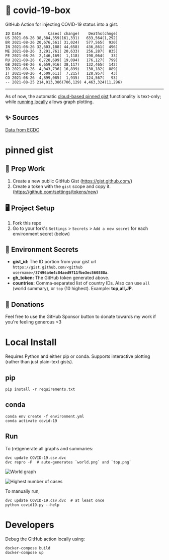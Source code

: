 # 🏥 covid-19-box

GitHub Action for injecting COVID-19 status into a gist.

```
ID Date            Cases( change)    Deaths(chnge)
US 2021-08-26 38,384,359(161,331)   633,564(1,292)
BR 2021-08-26 20,676,561( 31,024)   577,565(  920)
IN 2021-08-26 32,603,188( 44,658)   436,861(  496)
ME 2021-08-26  3,291,761( 20,633)   256,287(  835)
PE 2021-08-26  2,146,169(  1,118)   198,064(   33)
RU 2021-08-26  6,728,699( 19,094)   176,127(  799)
GB 2021-08-26  6,659,916( 38,117)   132,465(  142)
ID 2021-08-26  4,043,736( 16,899)   130,182(  889)
IT 2021-08-26  4,509,611(  7,215)   128,957(   43)
CO 2021-08-26  4,899,085(  1,935)   124,567(   93)
-- 2021-08-25 214,013,386(706,129) 4,463,324(11,296)
```

---

As of now, the automatic [cloud-based pinned gist](#pinned-gist) functionality is text-only;
while [running locally](#local-install) allows graph plotting.

## ✨ Sources

[Data from ECDC](https://www.ecdc.europa.eu/en/publications-data/download-todays-data-geographic-distribution-covid-19-cases-worldwide)

# pinned gist

## 🎒 Prep Work
1. Create a new public GitHub Gist (https://gist.github.com/)
1. Create a token with the `gist` scope and copy it. (https://github.com/settings/tokens/new)

## 🖥 Project Setup
1. Fork this repo
1. Go to your fork's `Settings` > `Secrets` > `Add a new secret` for each environment secret (below)

## 🤫 Environment Secrets
- **gist_id:** The ID portion from your gist url `https://gist.github.com/<github username>/`**`37496a4e4c84aed9711fbe3ec560888a`**.
- **gh_token:** The GitHub token generated above.
- **countries:** Comma-separated list of country IDs. Also can use `all` (world summary), or `top` (10 highest). Example: **top,all,JP**.

## 💸 Donations

Feel free to use the GitHub Sponsor button to donate towards my work if you're feeling generous <3

# Local Install

Requires Python and either pip or conda. Supports interactive plotting (rather than just plain-text gists).

## pip

```
pip install -r requirements.txt
```

## conda

```
conda env create -f environment.yml
conda activate covid-19
```

## Run

To (re)generate all graphs and summaries:

```
dvc update COVID-19.csv.dvc
dvc repro -P  # auto-generates `world.png` and `top.png`
```

![World graph](world.png)

![Highest number of cases](top.png)

To manually run,

```
dvc update COVID-19.csv.dvc  # at least once
python covid19.py --help
```

# Developers

Debug the GitHub action locally using:

```
docker-compose build
docker-compose up
```
